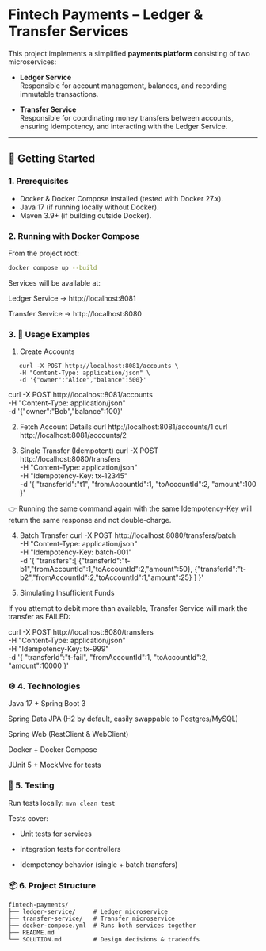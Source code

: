 # Fintech Payments – Ledger & Transfer Services

This project implements a simplified **payments platform** consisting of two microservices:

- **Ledger Service**  
  Responsible for account management, balances, and recording immutable transactions.

- **Transfer Service**  
  Responsible for coordinating money transfers between accounts, ensuring idempotency, and interacting with the Ledger Service.

---

## 🚀 Getting Started

### 1. Prerequisites
- Docker & Docker Compose installed (tested with Docker 27.x).
- Java 17 (if running locally without Docker).
- Maven 3.9+ (if building outside Docker).

### 2. Running with Docker Compose
From the project root:

```bash
docker compose up --build
```

Services will be available at:

Ledger Service → http://localhost:8081

Transfer Service → http://localhost:8080

### 3. 📌 Usage Examples

1. Create Accounts
````
   curl -X POST http://localhost:8081/accounts \
   -H "Content-Type: application/json" \
   -d '{"owner":"Alice","balance":500}'
````

curl -X POST http://localhost:8081/accounts \
-H "Content-Type: application/json" \
-d '{"owner":"Bob","balance":100}'

2. Fetch Account Details
   curl http://localhost:8081/accounts/1
   curl http://localhost:8081/accounts/2

3. Single Transfer (Idempotent)
   curl -X POST http://localhost:8080/transfers \
   -H "Content-Type: application/json" \
   -H "Idempotency-Key: tx-12345" \
   -d '{
   "transferId":"t1",
   "fromAccountId":1,
   "toAccountId":2,
   "amount":100
   }'


👉 Running the same command again with the same Idempotency-Key will return the same response and not double-charge.

4. Batch Transfer
   curl -X POST http://localhost:8080/transfers/batch \
   -H "Content-Type: application/json" \
   -H "Idempotency-Key: batch-001" \
   -d '{
   "transfers":[
   {"transferId":"t-b1","fromAccountId":1,"toAccountId":2,"amount":50},
   {"transferId":"t-b2","fromAccountId":2,"toAccountId":1,"amount":25}
   ]
   }'

5. Simulating Insufficient Funds

If you attempt to debit more than available, Transfer Service will mark the transfer as FAILED:

curl -X POST http://localhost:8080/transfers \
-H "Content-Type: application/json" \
-H "Idempotency-Key: tx-999" \
-d '{
"transferId":"t-fail",
"fromAccountId":1,
"toAccountId":2,
"amount":10000
}'

### ⚙️ 4. Technologies

Java 17 + Spring Boot 3

Spring Data JPA (H2 by default, easily swappable to Postgres/MySQL)

Spring Web (RestClient & WebClient)

Docker + Docker Compose

JUnit 5 + MockMvc for tests

### 🧪 5. Testing

Run tests locally:
`mvn clean test`

Tests cover:

- Unit tests for services

- Integration tests for controllers

- Idempotency behavior (single + batch transfers)

### 📦 6. Project Structure

````
fintech-payments/
├── ledger-service/     # Ledger microservice
├── transfer-service/   # Transfer microservice
├── docker-compose.yml  # Runs both services together
├── README.md
└── SOLUTION.md         # Design decisions & tradeoffs
````

